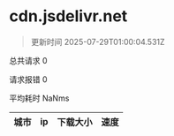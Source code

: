 
  # cdn.jsdelivr.net

  > 更新时间 2025-07-29T01:00:04.531Z
  
  总共请求 0

  请求报错 0

  平均耗时 NaNms

|城市|ip|下载大小|速度|
|-----|----------|---|---|

  
